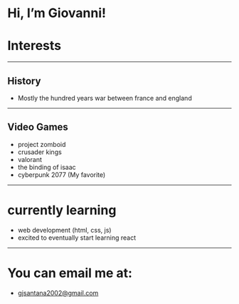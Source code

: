 # Hi, I’m Giovanni!

# Interests 
-------------------------------------
## History 
- Mostly the hundred years war between france and england
-------------------------------------
## Video Games
- project zomboid
- crusader kings
- valorant
- the binding of isaac
- cyberpunk 2077 (My favorite)
-------------------------------------
# currently learning 
- web development (html, css, js)
- excited to eventually start learning react
-------------------------------------
# You can email me at: 
- gjsantana2002@gmail.com
